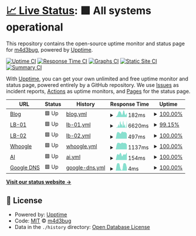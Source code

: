 # [📈 Live Status](https://upptime.madebug.net): <!--live status--> **🟩 All systems operational**

This repository contains the open-source uptime monitor and status page for [m4d3bug](https://blog.madebug.net), powered by [Upptime](https://github.com/upptime/upptime).

[![Uptime CI](https://github.com/m4d3bug/upptime/workflows/Uptime%20CI/badge.svg)](https://github.com/m4d3bug/upptime/actions?query=workflow%3A%22Uptime+CI%22)
[![Response Time CI](https://github.com/m4d3bug/upptime/workflows/Response%20Time%20CI/badge.svg)](https://github.com/m4d3bug/upptime/actions?query=workflow%3A%22Response+Time+CI%22)
[![Graphs CI](https://github.com/m4d3bug/upptime/workflows/Graphs%20CI/badge.svg)](https://github.com/m4d3bug/upptime/actions?query=workflow%3A%22Graphs+CI%22)
[![Static Site CI](https://github.com/m4d3bug/upptime/workflows/Static%20Site%20CI/badge.svg)](https://github.com/m4d3bug/upptime/actions?query=workflow%3A%22Static+Site+CI%22)
[![Summary CI](https://github.com/m4d3bug/upptime/workflows/Summary%20CI/badge.svg)](https://github.com/m4d3bug/upptime/actions?query=workflow%3A%22Summary+CI%22)

With [Upptime](https://upptime.js.org), you can get your own unlimited and free uptime monitor and status page, powered entirely by a GitHub repository. We use [Issues](https://github.com/m4d3bug/upptime/issues) as incident reports, [Actions](https://github.com/m4d3bug/upptime/actions) as uptime monitors, and [Pages](https://upptime.madebug.net) for the status page.

<!--start: status pages-->
<!-- This summary is generated by Upptime (https://github.com/upptime/upptime) -->
<!-- Do not edit this manually, your changes will be overwritten -->
<!-- prettier-ignore -->
| URL | Status | History | Response Time | Uptime |
| --- | ------ | ------- | ------------- | ------ |
| <img alt="" src="https://icons.duckduckgo.com/ip3/blog.madebug.net.ico" height="13"> [Blog](https://blog.madebug.net) | 🟩 Up | [blog.yml](https://github.com/m4d3bug/upptime/commits/HEAD/history/blog.yml) | <details><summary><img alt="Response time graph" src="./graphs/blog/response-time-week.png" height="20"> 182ms</summary><br><a href="https://upptime.madebug.net/history/blog"><img alt="Response time 142" src="https://img.shields.io/endpoint?url=https%3A%2F%2Fraw.githubusercontent.com%2Fm4d3bug%2Fupptime%2FHEAD%2Fapi%2Fblog%2Fresponse-time.json"></a><br><a href="https://upptime.madebug.net/history/blog"><img alt="24-hour response time 191" src="https://img.shields.io/endpoint?url=https%3A%2F%2Fraw.githubusercontent.com%2Fm4d3bug%2Fupptime%2FHEAD%2Fapi%2Fblog%2Fresponse-time-day.json"></a><br><a href="https://upptime.madebug.net/history/blog"><img alt="7-day response time 182" src="https://img.shields.io/endpoint?url=https%3A%2F%2Fraw.githubusercontent.com%2Fm4d3bug%2Fupptime%2FHEAD%2Fapi%2Fblog%2Fresponse-time-week.json"></a><br><a href="https://upptime.madebug.net/history/blog"><img alt="30-day response time 146" src="https://img.shields.io/endpoint?url=https%3A%2F%2Fraw.githubusercontent.com%2Fm4d3bug%2Fupptime%2FHEAD%2Fapi%2Fblog%2Fresponse-time-month.json"></a><br><a href="https://upptime.madebug.net/history/blog"><img alt="1-year response time 142" src="https://img.shields.io/endpoint?url=https%3A%2F%2Fraw.githubusercontent.com%2Fm4d3bug%2Fupptime%2FHEAD%2Fapi%2Fblog%2Fresponse-time-year.json"></a></details> | <details><summary><a href="https://upptime.madebug.net/history/blog">100.00%</a></summary><a href="https://upptime.madebug.net/history/blog"><img alt="All-time uptime 100.00%" src="https://img.shields.io/endpoint?url=https%3A%2F%2Fraw.githubusercontent.com%2Fm4d3bug%2Fupptime%2FHEAD%2Fapi%2Fblog%2Fuptime.json"></a><br><a href="https://upptime.madebug.net/history/blog"><img alt="24-hour uptime 100.00%" src="https://img.shields.io/endpoint?url=https%3A%2F%2Fraw.githubusercontent.com%2Fm4d3bug%2Fupptime%2FHEAD%2Fapi%2Fblog%2Fuptime-day.json"></a><br><a href="https://upptime.madebug.net/history/blog"><img alt="7-day uptime 100.00%" src="https://img.shields.io/endpoint?url=https%3A%2F%2Fraw.githubusercontent.com%2Fm4d3bug%2Fupptime%2FHEAD%2Fapi%2Fblog%2Fuptime-week.json"></a><br><a href="https://upptime.madebug.net/history/blog"><img alt="30-day uptime 100.00%" src="https://img.shields.io/endpoint?url=https%3A%2F%2Fraw.githubusercontent.com%2Fm4d3bug%2Fupptime%2FHEAD%2Fapi%2Fblog%2Fuptime-month.json"></a><br><a href="https://upptime.madebug.net/history/blog"><img alt="1-year uptime 100.00%" src="https://img.shields.io/endpoint?url=https%3A%2F%2Fraw.githubusercontent.com%2Fm4d3bug%2Fupptime%2FHEAD%2Fapi%2Fblog%2Fuptime-year.json"></a></details>
| <img alt="" src="https://icons.duckduckgo.com/ip3/lb-01.m4d3bug.com.ico" height="13"> [LB-01](https://lb-01.m4d3bug.com) | 🟩 Up | [lb-01.yml](https://github.com/m4d3bug/upptime/commits/HEAD/history/lb-01.yml) | <details><summary><img alt="Response time graph" src="./graphs/lb-01/response-time-week.png" height="20"> 6620ms</summary><br><a href="https://upptime.madebug.net/history/lb-01"><img alt="Response time 2767" src="https://img.shields.io/endpoint?url=https%3A%2F%2Fraw.githubusercontent.com%2Fm4d3bug%2Fupptime%2FHEAD%2Fapi%2Flb-01%2Fresponse-time.json"></a><br><a href="https://upptime.madebug.net/history/lb-01"><img alt="24-hour response time 8214" src="https://img.shields.io/endpoint?url=https%3A%2F%2Fraw.githubusercontent.com%2Fm4d3bug%2Fupptime%2FHEAD%2Fapi%2Flb-01%2Fresponse-time-day.json"></a><br><a href="https://upptime.madebug.net/history/lb-01"><img alt="7-day response time 6620" src="https://img.shields.io/endpoint?url=https%3A%2F%2Fraw.githubusercontent.com%2Fm4d3bug%2Fupptime%2FHEAD%2Fapi%2Flb-01%2Fresponse-time-week.json"></a><br><a href="https://upptime.madebug.net/history/lb-01"><img alt="30-day response time 3053" src="https://img.shields.io/endpoint?url=https%3A%2F%2Fraw.githubusercontent.com%2Fm4d3bug%2Fupptime%2FHEAD%2Fapi%2Flb-01%2Fresponse-time-month.json"></a><br><a href="https://upptime.madebug.net/history/lb-01"><img alt="1-year response time 2767" src="https://img.shields.io/endpoint?url=https%3A%2F%2Fraw.githubusercontent.com%2Fm4d3bug%2Fupptime%2FHEAD%2Fapi%2Flb-01%2Fresponse-time-year.json"></a></details> | <details><summary><a href="https://upptime.madebug.net/history/lb-01">99.15%</a></summary><a href="https://upptime.madebug.net/history/lb-01"><img alt="All-time uptime 99.83%" src="https://img.shields.io/endpoint?url=https%3A%2F%2Fraw.githubusercontent.com%2Fm4d3bug%2Fupptime%2FHEAD%2Fapi%2Flb-01%2Fuptime.json"></a><br><a href="https://upptime.madebug.net/history/lb-01"><img alt="24-hour uptime 96.91%" src="https://img.shields.io/endpoint?url=https%3A%2F%2Fraw.githubusercontent.com%2Fm4d3bug%2Fupptime%2FHEAD%2Fapi%2Flb-01%2Fuptime-day.json"></a><br><a href="https://upptime.madebug.net/history/lb-01"><img alt="7-day uptime 99.15%" src="https://img.shields.io/endpoint?url=https%3A%2F%2Fraw.githubusercontent.com%2Fm4d3bug%2Fupptime%2FHEAD%2Fapi%2Flb-01%2Fuptime-week.json"></a><br><a href="https://upptime.madebug.net/history/lb-01"><img alt="30-day uptime 99.80%" src="https://img.shields.io/endpoint?url=https%3A%2F%2Fraw.githubusercontent.com%2Fm4d3bug%2Fupptime%2FHEAD%2Fapi%2Flb-01%2Fuptime-month.json"></a><br><a href="https://upptime.madebug.net/history/lb-01"><img alt="1-year uptime 99.83%" src="https://img.shields.io/endpoint?url=https%3A%2F%2Fraw.githubusercontent.com%2Fm4d3bug%2Fupptime%2FHEAD%2Fapi%2Flb-01%2Fuptime-year.json"></a></details>
| <img alt="" src="https://icons.duckduckgo.com/ip3/lb-02.m4d3bug.com.ico" height="13"> [LB-02](https://lb-02.m4d3bug.com) | 🟩 Up | [lb-02.yml](https://github.com/m4d3bug/upptime/commits/HEAD/history/lb-02.yml) | <details><summary><img alt="Response time graph" src="./graphs/lb-02/response-time-week.png" height="20"> 497ms</summary><br><a href="https://upptime.madebug.net/history/lb-02"><img alt="Response time 746" src="https://img.shields.io/endpoint?url=https%3A%2F%2Fraw.githubusercontent.com%2Fm4d3bug%2Fupptime%2FHEAD%2Fapi%2Flb-02%2Fresponse-time.json"></a><br><a href="https://upptime.madebug.net/history/lb-02"><img alt="24-hour response time 409" src="https://img.shields.io/endpoint?url=https%3A%2F%2Fraw.githubusercontent.com%2Fm4d3bug%2Fupptime%2FHEAD%2Fapi%2Flb-02%2Fresponse-time-day.json"></a><br><a href="https://upptime.madebug.net/history/lb-02"><img alt="7-day response time 497" src="https://img.shields.io/endpoint?url=https%3A%2F%2Fraw.githubusercontent.com%2Fm4d3bug%2Fupptime%2FHEAD%2Fapi%2Flb-02%2Fresponse-time-week.json"></a><br><a href="https://upptime.madebug.net/history/lb-02"><img alt="30-day response time 495" src="https://img.shields.io/endpoint?url=https%3A%2F%2Fraw.githubusercontent.com%2Fm4d3bug%2Fupptime%2FHEAD%2Fapi%2Flb-02%2Fresponse-time-month.json"></a><br><a href="https://upptime.madebug.net/history/lb-02"><img alt="1-year response time 746" src="https://img.shields.io/endpoint?url=https%3A%2F%2Fraw.githubusercontent.com%2Fm4d3bug%2Fupptime%2FHEAD%2Fapi%2Flb-02%2Fresponse-time-year.json"></a></details> | <details><summary><a href="https://upptime.madebug.net/history/lb-02">100.00%</a></summary><a href="https://upptime.madebug.net/history/lb-02"><img alt="All-time uptime 100.00%" src="https://img.shields.io/endpoint?url=https%3A%2F%2Fraw.githubusercontent.com%2Fm4d3bug%2Fupptime%2FHEAD%2Fapi%2Flb-02%2Fuptime.json"></a><br><a href="https://upptime.madebug.net/history/lb-02"><img alt="24-hour uptime 100.00%" src="https://img.shields.io/endpoint?url=https%3A%2F%2Fraw.githubusercontent.com%2Fm4d3bug%2Fupptime%2FHEAD%2Fapi%2Flb-02%2Fuptime-day.json"></a><br><a href="https://upptime.madebug.net/history/lb-02"><img alt="7-day uptime 100.00%" src="https://img.shields.io/endpoint?url=https%3A%2F%2Fraw.githubusercontent.com%2Fm4d3bug%2Fupptime%2FHEAD%2Fapi%2Flb-02%2Fuptime-week.json"></a><br><a href="https://upptime.madebug.net/history/lb-02"><img alt="30-day uptime 100.00%" src="https://img.shields.io/endpoint?url=https%3A%2F%2Fraw.githubusercontent.com%2Fm4d3bug%2Fupptime%2FHEAD%2Fapi%2Flb-02%2Fuptime-month.json"></a><br><a href="https://upptime.madebug.net/history/lb-02"><img alt="1-year uptime 100.00%" src="https://img.shields.io/endpoint?url=https%3A%2F%2Fraw.githubusercontent.com%2Fm4d3bug%2Fupptime%2FHEAD%2Fapi%2Flb-02%2Fuptime-year.json"></a></details>
| <img alt="" src="https://icons.duckduckgo.com/ip3/whoogle.madebug.net.ico" height="13"> [Whoogle](https://whoogle.madebug.net) | 🟩 Up | [whoogle.yml](https://github.com/m4d3bug/upptime/commits/HEAD/history/whoogle.yml) | <details><summary><img alt="Response time graph" src="./graphs/whoogle/response-time-week.png" height="20"> 1137ms</summary><br><a href="https://upptime.madebug.net/history/whoogle"><img alt="Response time 1211" src="https://img.shields.io/endpoint?url=https%3A%2F%2Fraw.githubusercontent.com%2Fm4d3bug%2Fupptime%2FHEAD%2Fapi%2Fwhoogle%2Fresponse-time.json"></a><br><a href="https://upptime.madebug.net/history/whoogle"><img alt="24-hour response time 885" src="https://img.shields.io/endpoint?url=https%3A%2F%2Fraw.githubusercontent.com%2Fm4d3bug%2Fupptime%2FHEAD%2Fapi%2Fwhoogle%2Fresponse-time-day.json"></a><br><a href="https://upptime.madebug.net/history/whoogle"><img alt="7-day response time 1137" src="https://img.shields.io/endpoint?url=https%3A%2F%2Fraw.githubusercontent.com%2Fm4d3bug%2Fupptime%2FHEAD%2Fapi%2Fwhoogle%2Fresponse-time-week.json"></a><br><a href="https://upptime.madebug.net/history/whoogle"><img alt="30-day response time 1166" src="https://img.shields.io/endpoint?url=https%3A%2F%2Fraw.githubusercontent.com%2Fm4d3bug%2Fupptime%2FHEAD%2Fapi%2Fwhoogle%2Fresponse-time-month.json"></a><br><a href="https://upptime.madebug.net/history/whoogle"><img alt="1-year response time 1211" src="https://img.shields.io/endpoint?url=https%3A%2F%2Fraw.githubusercontent.com%2Fm4d3bug%2Fupptime%2FHEAD%2Fapi%2Fwhoogle%2Fresponse-time-year.json"></a></details> | <details><summary><a href="https://upptime.madebug.net/history/whoogle">100.00%</a></summary><a href="https://upptime.madebug.net/history/whoogle"><img alt="All-time uptime 100.00%" src="https://img.shields.io/endpoint?url=https%3A%2F%2Fraw.githubusercontent.com%2Fm4d3bug%2Fupptime%2FHEAD%2Fapi%2Fwhoogle%2Fuptime.json"></a><br><a href="https://upptime.madebug.net/history/whoogle"><img alt="24-hour uptime 100.00%" src="https://img.shields.io/endpoint?url=https%3A%2F%2Fraw.githubusercontent.com%2Fm4d3bug%2Fupptime%2FHEAD%2Fapi%2Fwhoogle%2Fuptime-day.json"></a><br><a href="https://upptime.madebug.net/history/whoogle"><img alt="7-day uptime 100.00%" src="https://img.shields.io/endpoint?url=https%3A%2F%2Fraw.githubusercontent.com%2Fm4d3bug%2Fupptime%2FHEAD%2Fapi%2Fwhoogle%2Fuptime-week.json"></a><br><a href="https://upptime.madebug.net/history/whoogle"><img alt="30-day uptime 100.00%" src="https://img.shields.io/endpoint?url=https%3A%2F%2Fraw.githubusercontent.com%2Fm4d3bug%2Fupptime%2FHEAD%2Fapi%2Fwhoogle%2Fuptime-month.json"></a><br><a href="https://upptime.madebug.net/history/whoogle"><img alt="1-year uptime 100.00%" src="https://img.shields.io/endpoint?url=https%3A%2F%2Fraw.githubusercontent.com%2Fm4d3bug%2Fupptime%2FHEAD%2Fapi%2Fwhoogle%2Fuptime-year.json"></a></details>
| <img alt="" src="https://icons.duckduckgo.com/ip3/ai.madebug.net.ico" height="13"> [AI](https://ai.madebug.net) | 🟩 Up | [ai.yml](https://github.com/m4d3bug/upptime/commits/HEAD/history/ai.yml) | <details><summary><img alt="Response time graph" src="./graphs/ai/response-time-week.png" height="20"> 154ms</summary><br><a href="https://upptime.madebug.net/history/ai"><img alt="Response time 286" src="https://img.shields.io/endpoint?url=https%3A%2F%2Fraw.githubusercontent.com%2Fm4d3bug%2Fupptime%2FHEAD%2Fapi%2Fai%2Fresponse-time.json"></a><br><a href="https://upptime.madebug.net/history/ai"><img alt="24-hour response time 200" src="https://img.shields.io/endpoint?url=https%3A%2F%2Fraw.githubusercontent.com%2Fm4d3bug%2Fupptime%2FHEAD%2Fapi%2Fai%2Fresponse-time-day.json"></a><br><a href="https://upptime.madebug.net/history/ai"><img alt="7-day response time 154" src="https://img.shields.io/endpoint?url=https%3A%2F%2Fraw.githubusercontent.com%2Fm4d3bug%2Fupptime%2FHEAD%2Fapi%2Fai%2Fresponse-time-week.json"></a><br><a href="https://upptime.madebug.net/history/ai"><img alt="30-day response time 329" src="https://img.shields.io/endpoint?url=https%3A%2F%2Fraw.githubusercontent.com%2Fm4d3bug%2Fupptime%2FHEAD%2Fapi%2Fai%2Fresponse-time-month.json"></a><br><a href="https://upptime.madebug.net/history/ai"><img alt="1-year response time 286" src="https://img.shields.io/endpoint?url=https%3A%2F%2Fraw.githubusercontent.com%2Fm4d3bug%2Fupptime%2FHEAD%2Fapi%2Fai%2Fresponse-time-year.json"></a></details> | <details><summary><a href="https://upptime.madebug.net/history/ai">100.00%</a></summary><a href="https://upptime.madebug.net/history/ai"><img alt="All-time uptime 100.00%" src="https://img.shields.io/endpoint?url=https%3A%2F%2Fraw.githubusercontent.com%2Fm4d3bug%2Fupptime%2FHEAD%2Fapi%2Fai%2Fuptime.json"></a><br><a href="https://upptime.madebug.net/history/ai"><img alt="24-hour uptime 100.00%" src="https://img.shields.io/endpoint?url=https%3A%2F%2Fraw.githubusercontent.com%2Fm4d3bug%2Fupptime%2FHEAD%2Fapi%2Fai%2Fuptime-day.json"></a><br><a href="https://upptime.madebug.net/history/ai"><img alt="7-day uptime 100.00%" src="https://img.shields.io/endpoint?url=https%3A%2F%2Fraw.githubusercontent.com%2Fm4d3bug%2Fupptime%2FHEAD%2Fapi%2Fai%2Fuptime-week.json"></a><br><a href="https://upptime.madebug.net/history/ai"><img alt="30-day uptime 100.00%" src="https://img.shields.io/endpoint?url=https%3A%2F%2Fraw.githubusercontent.com%2Fm4d3bug%2Fupptime%2FHEAD%2Fapi%2Fai%2Fuptime-month.json"></a><br><a href="https://upptime.madebug.net/history/ai"><img alt="1-year uptime 100.00%" src="https://img.shields.io/endpoint?url=https%3A%2F%2Fraw.githubusercontent.com%2Fm4d3bug%2Fupptime%2FHEAD%2Fapi%2Fai%2Fuptime-year.json"></a></details>
| <img alt="" src="https://icons.duckduckgo.com/ip3/null.ico" height="13"> [Google DNS](8.8.4.4) | 🟩 Up | [google-dns.yml](https://github.com/m4d3bug/upptime/commits/HEAD/history/google-dns.yml) | <details><summary><img alt="Response time graph" src="./graphs/google-dns/response-time-week.png" height="20"> 4ms</summary><br><a href="https://upptime.madebug.net/history/google-dns"><img alt="Response time 5" src="https://img.shields.io/endpoint?url=https%3A%2F%2Fraw.githubusercontent.com%2Fm4d3bug%2Fupptime%2FHEAD%2Fapi%2Fgoogle-dns%2Fresponse-time.json"></a><br><a href="https://upptime.madebug.net/history/google-dns"><img alt="24-hour response time 3" src="https://img.shields.io/endpoint?url=https%3A%2F%2Fraw.githubusercontent.com%2Fm4d3bug%2Fupptime%2FHEAD%2Fapi%2Fgoogle-dns%2Fresponse-time-day.json"></a><br><a href="https://upptime.madebug.net/history/google-dns"><img alt="7-day response time 4" src="https://img.shields.io/endpoint?url=https%3A%2F%2Fraw.githubusercontent.com%2Fm4d3bug%2Fupptime%2FHEAD%2Fapi%2Fgoogle-dns%2Fresponse-time-week.json"></a><br><a href="https://upptime.madebug.net/history/google-dns"><img alt="30-day response time 5" src="https://img.shields.io/endpoint?url=https%3A%2F%2Fraw.githubusercontent.com%2Fm4d3bug%2Fupptime%2FHEAD%2Fapi%2Fgoogle-dns%2Fresponse-time-month.json"></a><br><a href="https://upptime.madebug.net/history/google-dns"><img alt="1-year response time 5" src="https://img.shields.io/endpoint?url=https%3A%2F%2Fraw.githubusercontent.com%2Fm4d3bug%2Fupptime%2FHEAD%2Fapi%2Fgoogle-dns%2Fresponse-time-year.json"></a></details> | <details><summary><a href="https://upptime.madebug.net/history/google-dns">100.00%</a></summary><a href="https://upptime.madebug.net/history/google-dns"><img alt="All-time uptime 100.00%" src="https://img.shields.io/endpoint?url=https%3A%2F%2Fraw.githubusercontent.com%2Fm4d3bug%2Fupptime%2FHEAD%2Fapi%2Fgoogle-dns%2Fuptime.json"></a><br><a href="https://upptime.madebug.net/history/google-dns"><img alt="24-hour uptime 100.00%" src="https://img.shields.io/endpoint?url=https%3A%2F%2Fraw.githubusercontent.com%2Fm4d3bug%2Fupptime%2FHEAD%2Fapi%2Fgoogle-dns%2Fuptime-day.json"></a><br><a href="https://upptime.madebug.net/history/google-dns"><img alt="7-day uptime 100.00%" src="https://img.shields.io/endpoint?url=https%3A%2F%2Fraw.githubusercontent.com%2Fm4d3bug%2Fupptime%2FHEAD%2Fapi%2Fgoogle-dns%2Fuptime-week.json"></a><br><a href="https://upptime.madebug.net/history/google-dns"><img alt="30-day uptime 100.00%" src="https://img.shields.io/endpoint?url=https%3A%2F%2Fraw.githubusercontent.com%2Fm4d3bug%2Fupptime%2FHEAD%2Fapi%2Fgoogle-dns%2Fuptime-month.json"></a><br><a href="https://upptime.madebug.net/history/google-dns"><img alt="1-year uptime 100.00%" src="https://img.shields.io/endpoint?url=https%3A%2F%2Fraw.githubusercontent.com%2Fm4d3bug%2Fupptime%2FHEAD%2Fapi%2Fgoogle-dns%2Fuptime-year.json"></a></details>

<!--end: status pages-->

[**Visit our status website →**](https://upptime.madebug.net)

## 📄 License

- Powered by: [Upptime](https://github.com/upptime/upptime)
- Code: [MIT](./LICENSE) © [m4d3bug](https://blog.madebug.net)
- Data in the `./history` directory: [Open Database License](https://opendatacommons.org/licenses/odbl/1-0/)
